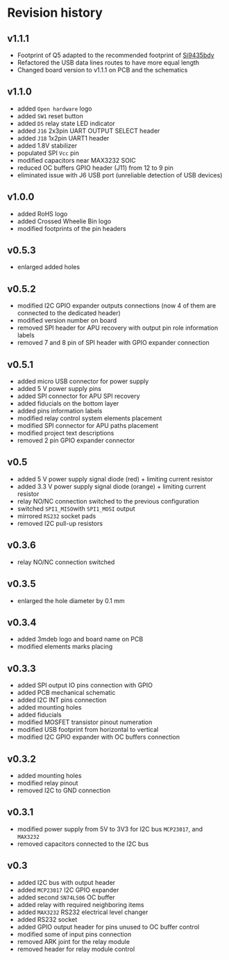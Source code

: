 # Revision history

## v1.1.1

* Footprint of Q5 adapted to the recommended footprint of
  [Si9435bdy](https://www.vishay.com/docs/72245/si9435bd.pdf)
* Refactored the USB data lines routes to have more equal length
* Changed board version to v1.1.1 on PCB and the schematics

## v1.1.0

* added `Open hardware` logo
* added `SW1` reset button
* added `D5` relay state LED indicator
* added `J16` 2x3pin UART OUTPUT SELECT header
* added `J18` 1x2pin UART1 header
* added 1.8V stabilizer
* populated SPI `Vcc` pin
* modified capacitors near MAX3232 SOIC
* reduced OC buffers GPIO header (J11) from 12 to 9 pin
* eliminated issue with J6 USB port (unreliable detection of USB devices)

## v1.0.0

* added RoHS logo
* added Crossed Wheelie Bin logo
* modified footprints of the pin headers

## v0.5.3

* enlarged added holes

## v0.5.2

* modified I2C GPIO expander outputs connections (now 4 of them are connected to
  the dedicated header)
* modified version number on board
* removed SPI header for APU recovery with output pin role information labels
* removed 7 and 8 pin of SPI header with GPIO expander connection

## v0.5.1

* added micro USB connector for power supply
* added 5 V power supply pins
* added SPI connector for APU SPI recovery
* added fiducials on the bottom layer
* added pins information labels
* modified relay control system elements placement
* modified SPI connector for APU paths placement
* modified project text descriptions
* removed 2 pin GPIO expander connector

## v0.5

* added 5 V power supply signal diode (red) + limiting current resistor
* added 3.3 V power supply signal diode (orange) + limiting current resistor
* relay NO/NC connection switched to the previous configuration
* switched `SPI1_MISO`with `SPI1_MOSI` output
* mirrored `RS232` socket pads
* removed I2C pull-up resistors

## v0.3.6

* relay NO/NC connection switched

## v0.3.5

* enlarged the hole diameter by 0.1 mm

## v0.3.4

* added 3mdeb logo and board name on PCB
* modified elements marks placing

## v0.3.3

* added SPI output IO pins connection with GPIO
* added PCB mechanical schematic
* added I2C INT pins connection
* added mounting holes
* added fiducials
* modified MOSFET transistor pinout numeration
* modified USB footprint from horizontal to vertical
* modified I2C GPIO expander with OC buffers connection

## v0.3.2

* added mounting holes
* modified relay pinout
* removed I2C to GND connection

## v0.3.1

* modified power supply from 5V to 3V3 for I2C bus `MCP23017`, and `MAX3232`
* removed capacitors connected to the I2C bus

## v0.3

* added I2C bus with output header
* added `MCP23017` I2C GPIO expander
* added second `SN74LS06` OC buffer
* added relay with required neighboring items
* added `MAX3232` RS232 electrical level changer
* added RS232 socket
* added GPIO output header for pins unused to OC buffer control
* modified some of input pins connection
* removed ARK joint for the relay module
* removed header for relay module control
